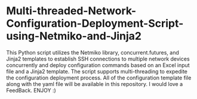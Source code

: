 # Multi-threaded-Network-Configuration-Deployment-Script-using-Netmiko-and-Jinja2
This Python script utilizes the Netmiko library, concurrent.futures, and Jinja2 templates to establish SSH connections to multiple network devices concurrently and deploy configuration commands based on an Excel input file and a Jinja2 template. The script supports multi-threading to expedite the configuration deployment process.
All of the configuration template file along with the yaml file will be available in this repository.
I would love a FeedBack.
ENJOY :)
